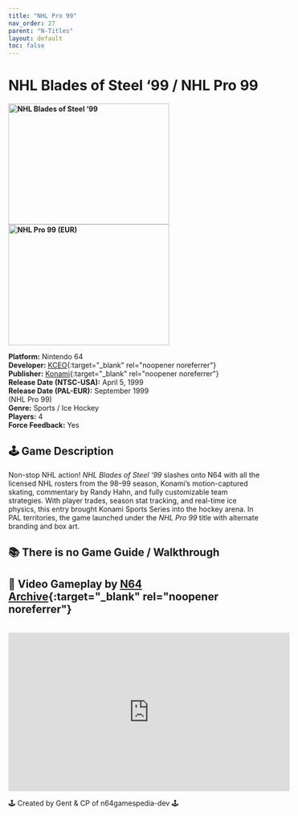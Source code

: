 ```yaml
---
title: "NHL Pro 99"
nav_order: 27
parent: "N-Titles"
layout: default
toc: false
---
```


# NHL Blades of Steel ‘99 / NHL Pro 99

<b>
<img src="https://images.launchbox-app.com/39ddd35d-4f37-45fc-8ecb-09b06b3bebce.jpg" alt="NHL Blades of Steel ‘99" width="320" height="240" />
<img src="https://images.launchbox-app.com/8f399e10-054e-4c17-be93-cd7541394e77.jpg" alt="NHL Pro 99 (EUR)" width="320" height="240" />
</b>

**Platform:** Nintendo 64  
**Developer:** [KCEO](https://en.wikipedia.org/wiki/Konami#Former_subsidiaries){:target="_blank" rel="noopener noreferrer"}  
**Publisher:** [Konami](https://en.wikipedia.org/wiki/Konami){:target="_blank" rel="noopener noreferrer"}  
**Release Date (NTSC-USA):** April 5, 1999  
**Release Date (PAL-EUR):** September 1999  
(NHL Pro 99)  
**Genre:** Sports / Ice Hockey  
**Players:** 4  
**Force Feedback:** Yes  

## 🕹️ Game Description  
Non-stop NHL action! *NHL Blades of Steel ‘99* slashes onto N64 with all the licensed NHL rosters from the 98–99 season, Konami’s motion-captured skating, commentary by Randy Hahn, and fully customizable team strategies. With player trades, season stat tracking, and real-time ice physics, this entry brought Konami Sports Series into the hockey arena. In PAL territories, the game launched under the *NHL Pro 99* title with alternate branding and box art.

## 📚 There is no Game Guide / Walkthrough

## 🎥 Video Gameplay by [N64 Archive](https://www.youtube.com/@N64Archive){:target="_blank" rel="noopener noreferrer"}  
<br />  
<iframe width="560" height="315" src="https://www.youtube.com/embed/MFOi_cYavp0" title="NHL Blades of Steel ‘99 / NHL Pro 99 Longplay" frameborder="0" allowfullscreen></iframe>

🕹️ Created by Gent & CP of n64gamespedia-dev 🕹️  
<!-- Vault Format: n64gamespedia-dev -->  
<!-- Protocol Source: _vault-specs/format-protocol.md -->

